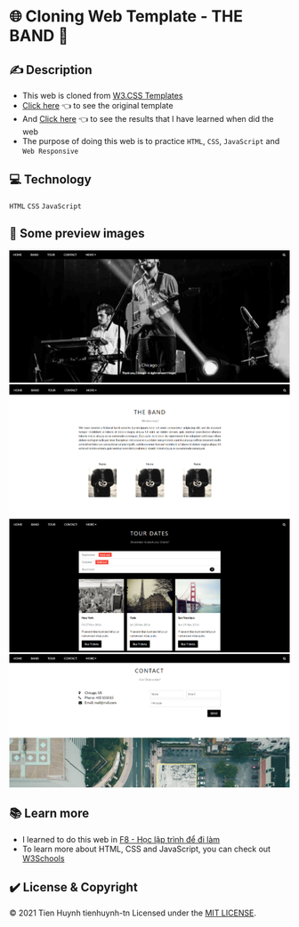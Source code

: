 # :globe_with_meridians: Cloning Web Template - THE BAND :drum:

## :writing_hand: Description
* This web is cloned from [W3.CSS Templates](https://www.w3schools.com/w3css/w3css_templates.asp)
* [Click here](https://www.w3schools.com/w3css/tryw3css_templates_band.htm) :point_left: to see the original template
* And [Click here](https://tienhuynh-tn.github.io/clone-w3s-template-band/) :point_left: to see the results that I have learned when did the web
* The purpose of doing this web is to practice `HTML`, `CSS`, `JavaScript` and `Web Responsive`

## :computer: Technology
`HTML` `CSS` `JavaScript`

## :camera_flash:	 Some preview images
![Header](./assets/img/demo/Header.png)
![The BAND](./assets/img/demo/TheBand.png)
![Tour Dates](./assets/img/demo/TourDates.png)
![Contact](./assets/img/demo/Contact.png)

## :books: Learn more
* I learned to do this web in [F8 - Học lập trình để đi làm](https://fullstack.edu.vn/)
* To learn more about HTML, CSS and JavaScript, you can check out [W3Schools](https://www.w3schools.com/)

## :heavy_check_mark:	 License & Copyright
&copy; 2021 Tien Huynh tienhuynh-tn Licensed under the [MIT LICENSE](https://github.com/tienhuynh-tn/clone-w3s-template-band/blob/master/LICENSE).
